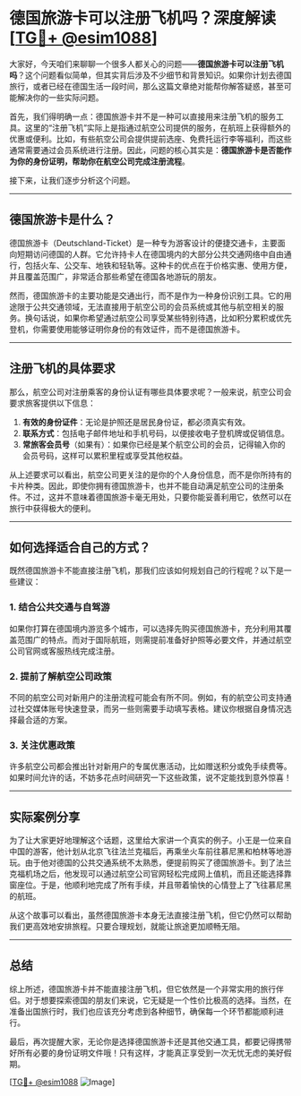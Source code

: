 # 德国旅游卡可以注册飞机吗？深度解读[[TG💪+ @esim1088](https://t.me/s/esim1088)]

大家好，今天咱们来聊聊一个很多人都关心的问题——**德国旅游卡可以注册飞机吗**？这个问题看似简单，但其实背后涉及不少细节和背景知识。如果你计划去德国旅行，或者已经在德国生活一段时间，那么这篇文章绝对能帮你解答疑惑，甚至可能解决你的一些实际问题。

首先，我们得明确一点：德国旅游卡并不是一种可以直接用来注册飞机的服务工具。这里的“注册飞机”实际上是指通过航空公司提供的服务，在航班上获得额外的优惠或便利。比如，有些航空公司会提供提前选座、免费托运行李等福利，而这些通常需要通过会员系统进行注册。因此，问题的核心其实是：**德国旅游卡是否能作为你的身份证明，帮助你在航空公司完成注册流程**。

接下来，让我们逐步分析这个问题。

---

## 德国旅游卡是什么？

德国旅游卡（Deutschland-Ticket）是一种专为游客设计的便捷交通卡，主要面向短期访问德国的人群。它允许持卡人在德国境内的大部分公共交通网络中自由通行，包括火车、公交车、地铁和轻轨等。这种卡的优点在于价格实惠、使用方便，并且覆盖范围广，非常适合那些希望在德国各地游玩的朋友。

然而，德国旅游卡的主要功能是交通出行，而不是作为一种身份识别工具。它的用途限于公共交通领域，无法直接用于航空公司的会员系统或其他与航空相关的服务。换句话说，如果你希望通过航空公司享受某些特别待遇，比如积分累积或优先登机，你需要使用能够证明你身份的有效证件，而不是德国旅游卡。

---

## 注册飞机的具体要求

那么，航空公司对注册乘客的身份认证有哪些具体要求呢？一般来说，航空公司会要求旅客提供以下信息：

1. **有效的身份证件**：无论是护照还是居民身份证，都必须真实有效。
2. **联系方式**：包括电子邮件地址和手机号码，以便接收电子登机牌或促销信息。
3. **常旅客会员号**（如果有）：如果你已经是某个航空公司的会员，记得输入你的会员号码，这样可以累积里程或享受其他权益。

从上述要求可以看出，航空公司更关注的是你的个人身份信息，而不是你所持有的卡片种类。因此，即使你拥有德国旅游卡，也并不能自动满足航空公司的注册条件。不过，这并不意味着德国旅游卡毫无用处，只要你能妥善利用它，依然可以在旅行中获得极大的便利。

---

## 如何选择适合自己的方式？

既然德国旅游卡不能直接注册飞机，那我们应该如何规划自己的行程呢？以下是一些建议：

### 1. 结合公共交通与自驾游
如果你打算在德国境内游览多个城市，可以选择先购买德国旅游卡，充分利用其覆盖范围广的特点。而对于国际航班，则需提前准备好护照等必要文件，并通过航空公司官网或客服热线完成注册。

### 2. 提前了解航空公司政策
不同的航空公司对新用户的注册流程可能会有所不同。例如，有的航空公司支持通过社交媒体账号快速登录，而另一些则需要手动填写表格。建议你根据自身情况选择最合适的方案。

### 3. 关注优惠政策
许多航空公司都会推出针对新用户的专属优惠活动，比如赠送积分或免手续费等。如果时间允许的话，不妨多花点时间研究一下这些政策，说不定能找到意外惊喜！

---

## 实际案例分享

为了让大家更好地理解这个话题，这里给大家讲一个真实的例子。小王是一位来自中国的游客，他计划从北京飞往法兰克福后，再乘坐火车前往慕尼黑和柏林等地游玩。由于他对德国的公共交通系统不太熟悉，便提前购买了德国旅游卡。到了法兰克福机场之后，他发现可以通过航空公司官网轻松完成网上值机，而且还能选择靠窗座位。于是，他顺利地完成了所有手续，并且带着愉快的心情登上了飞往慕尼黑的航班。

从这个故事可以看出，虽然德国旅游卡本身无法直接注册飞机，但它仍然可以帮助我们更高效地安排旅程。只要合理规划，就能让旅途更加顺畅无阻。

---

## 总结

综上所述，德国旅游卡并不能直接注册飞机，但它依然是一个非常实用的旅行伴侣。对于想要探索德国的朋友们来说，它无疑是一个性价比极高的选择。当然，在准备出国旅行时，我们也应该充分考虑到各种细节，确保每一个环节都能顺利进行。

最后，再次提醒大家，无论你是选择德国旅游卡还是其他交通工具，都要记得携带好所有必要的身份证明文件哦！只有这样，才能真正享受到一次无忧无虑的美好假期。

[[TG💪+ @esim1088](https://t.me/s/esim1088) ![Image](https://i.postimg.cc/4NQfJmqS/Snipaste-2025-05-13-00-14-12.png)]